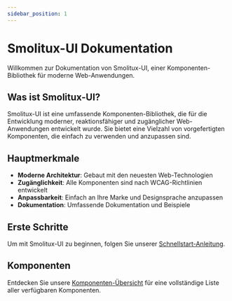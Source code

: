```yaml
---
sidebar_position: 1
---
```


# Smolitux-UI Dokumentation

Willkommen zur Dokumentation von Smolitux-UI, einer Komponenten-Bibliothek für moderne Web-Anwendungen.

## Was ist Smolitux-UI?

Smolitux-UI ist eine umfassende Komponenten-Bibliothek, die für die Entwicklung moderner, reaktionsfähiger und zugänglicher Web-Anwendungen entwickelt wurde. Sie bietet eine Vielzahl von vorgefertigten Komponenten, die einfach zu verwenden und anzupassen sind.

## Hauptmerkmale

- **Moderne Architektur**: Gebaut mit den neuesten Web-Technologien
- **Zugänglichkeit**: Alle Komponenten sind nach WCAG-Richtlinien entwickelt
- **Anpassbarkeit**: Einfach an Ihre Marke und Designsprache anzupassen
- **Dokumentation**: Umfassende Dokumentation und Beispiele

## Erste Schritte

Um mit Smolitux-UI zu beginnen, folgen Sie unserer [Schnellstart-Anleitung](guides/quickstart).

## Komponenten

Entdecken Sie unsere [Komponenten-Übersicht](components/overview) für eine vollständige Liste aller verfügbaren Komponenten.